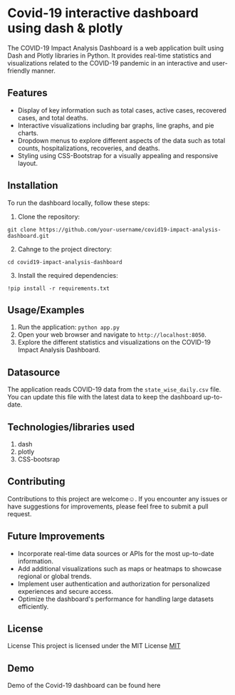 # Covid-19 interactive dashboard using dash & plotly

The COVID-19 Impact Analysis Dashboard is a web application built using Dash and Plotly libraries in Python. It provides real-time statistics and visualizations related to the COVID-19 pandemic in an interactive and user-friendly manner.
## Features

- Display of key information such as total cases, active cases, recovered cases, and total deaths.
- Interactive visualizations including bar graphs, line graphs, and pie charts.
- Dropdown menus to explore different aspects of the data such as total counts, hospitalizations, recoveries, and deaths.
- Styling using CSS-Bootstrap for a visually appealing and responsive layout.
## Installation

To run the dashboard locally, follow these steps:

1. Clone the repository:

`git clone https://github.com/your-username/covid19-impact-analysis-dashboard.git`

2. Cahnge to the project directory:

`cd covid19-impact-analysis-dashboard`

3. Install the required dependencies:

`!pip install -r requirements.txt`
## Usage/Examples

1. Run the application: `python app.py`
2. Open your web browser and navigate to `http://localhost:8050`.
3. Explore the different statistics and visualizations on the COVID-19 Impact Analysis Dashboard.



## Datasource

The application reads COVID-19 data from the `state_wise_daily.csv` file. You can update this file with the latest data to keep the dashboard up-to-date.
## Technologies/libraries used

1. dash
2. plotly
3. CSS-bootsrap

## Contributing

Contributions to this project are welcome☺. If you encounter any issues or have suggestions for improvements, please feel free to submit a pull request.


## Future Improvements

- Incorporate real-time data sources or APIs for the most up-to-date information.
- Add additional visualizations such as maps or heatmaps to showcase regional or global trends.
- Implement user authentication and authorization for personalized experiences and secure access.
- Optimize the dashboard's performance for handling large datasets efficiently.
## License

License
This project is licensed under the MIT License [MIT](https://choosealicense.com/licenses/mit/)


## Demo

Demo of the Covid-19 dashboard can be found here
